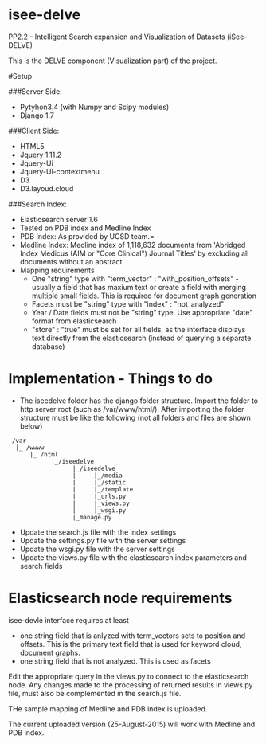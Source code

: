 # isee-delve
PP2.2 - Intelligent Search expansion and Visualization of Datasets (iSee-DELVE)

This is the DELVE component (Visualization part) of the project.

#Setup

###Server Side:
- Pytyhon3.4 (with Numpy and Scipy modules)
- Django 1.7

###Client Side:
- HTML5
- Jquery 1.11.2
- Jquery-Ui
- Jquery-Ui-contextmenu
- D3
- D3.layoud.cloud

###Search Index:
- Elasticsearch server 1.6
- Tested on PDB index and Medline Index
- PDB Index: As provided by UCSD team.=
- Medline Index: Medline index of 1,118,632 documents from 'Abridged Index Medicus (AIM or "Core Clinical") Journal Titles' by excluding all documents without an abstract.
- Mapping requirements
  - One "string" type with "term_vector" : "with_position_offsets" - usually a field that has maxium text or create a field with merging multiple small fields. This is required for document graph generation
  - Facets must be "string" type with "index" : "not_analyzed"
  - Year / Date fields must not be "string" type. Use appropriate "date" format from elasticsearch
  - "store" : "true" must be set for all fields, as the interface displays text directly from the elasticsearch (instead of querying a separate database)

# Implementation - Things to do

- The iseedelve folder has the django folder structure. Import the folder to http server root (such as /var/www/html/). After importing the folder structure must be like the following (not all folders and files are shown below)
```
-/var
  |_ /wwww
      |_ /html
            |_/iseedelve
                  |_/iseedelve
                  |     |_/media
                  |     |_/static
                  |     |_/template
                  |     |_urls.py
                  |     |_views.py
                  |     |_wsgi.py
                  |_manage.py
```
- Update the search.js file with the index settings
- Update the settings.py file with the server settings
- Update the wsgi.py file with the server settings
- Update the views.py file with the elasticsearch index parameters and search fields

# Elasticsearch node requirements

isee-devle interface requires at least
- one string field that is anlyzed with term_vectors sets to position and offsets. This is the primary text field that is used for keyword cloud, document graphs.
- one string field that is not analyzed. This is used as facets

Edit the appropriate query in the views.py to connect to the elasticsearch node. Any changes made to the processing of returned results in views.py file, must also be complemented in the search.js file.

THe sample mapping of Medline and PDB index is uploaded.

The current uploaded version (25-August-2015) will work with Medline and PDB index.
